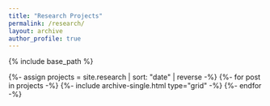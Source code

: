 ```yaml
---
title: "Research Projects"
permalink: /research/
layout: archive
author_profile: true
---
```


{% include base_path %}

{%- assign projects = site.research | sort: "date" | reverse -%}
{%- for post in projects -%}
  {%- include archive-single.html type="grid" -%}
{%- endfor -%}
